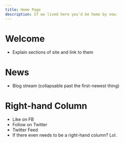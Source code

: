 ```yaml
---
title: Home Page
description: If we lived here you'd be home by now. 
---
```


# Welcome

- Explain sections of site and link to them

# News

- Blog stream (collapsable past the first-newest thing)

# Right-hand Column

- Like on FB
- Follow on Twitter
- Twitter Feed
- If there even needs to be a right-hand column? Lol.
